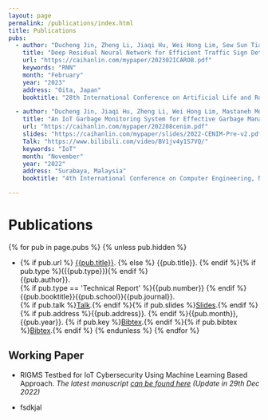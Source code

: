```yaml
---
layout: page
permalink: /publications/index.html
title: Publications
pubs:
  - author: "Ducheng Jin, Zheng Li, Jiaqi Hu, Wei Hong Lim, Sew Sun Tiang, Mastaneh Mokayef, Chin Hong Wong"
    title: "Deep Residual Neural Network for Efficient Traffic Sign Detection"
    url: "https://caihanlin.com/mypaper/202302ICAROB.pdf"
    keywords: "RNN"
    month: "February"
    year: "2023"
    address: "Oita, Japan"
    booktitle: "28th International Conference on Artificial Life and Robotics ([ICAROB])"

  - author: "Ducheng Jin, Jiaqi Hu, Zheng Li, Wei Hong Lim, Mastaneh Mokayef, Chin Hong Wong"
    title: "An IoT Garbage Monitoring System for Effective Garbage Management"
    url: "https://caihanlin.com/mypaper/202208cenim.pdf"
    slides: "https://caihanlin.com/mypaper/slides/2022-CENIM-Pre-v2.pdf"
    Talk: "https://www.bilibili.com/video/BV1jv4y1S7VQ/"
    keywords: "IoT"
    month: "November"
    year: "2022"
    address: "Surabaya, Malaysia"
    booktitle: "4th International Conference on Computer Engineering, Network and Intelligent Multimedia ([CENIM])"

---
```








# Publications

{% for pub in page.pubs %}
{% unless pub.hidden %}

  - {% if pub.url %} [{{pub.title}}]({{pub.url}}).
    {% else %} {{pub.title}}.
    {% endif %}{% if pub.type %}({{pub.type}}){% endif %}<br>
    {{pub.author}}.<br>
    {% if pub.type == 'Technical Report' %}{{pub.number}}
    {% endif %}{{pub.booktitle}}{{pub.school}}{{pub.journal}}.<br>{% if pub.talk %}[Talk]({{pub.talk}}).{% endif %}{% if pub.slides %}[Slides]({{pub.slides}}).{% endif %}<br>{% if pub.address %}{{pub.address}}. {% endif %}{{pub.month}}, {{pub.year}}.
    {% if pub.key %}[Bibtex](http://groups.csail.mit.edu/commit/bibtex.cgi?key={{pub.key}}).{% endif %}{% if pub.bibtex %}[Bibtex]({{pub.bibtex}}).{% endif %}
    {% endunless %}
    {% endfor %}



## Working Paper

- RIGMS Testbed for IoT Cybersecurity Using Machine Learning Based Approach. *The latest manuscript [can be found here](https://caihanlin.com/mypaper/202210camb.pdf) (Update in 29th Dec 2022)*

- fsdkjal<br>



[CENIM]:http://cenim.its.ac.id/#pdfexpress
[ICAROB]:https://alife-robotics.org/



